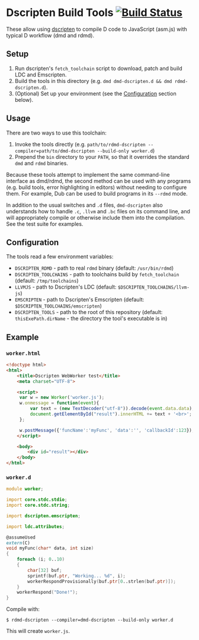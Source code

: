 Dscripten Build Tools [![Build Status](https://travis-ci.org/CyberShadow/dscripten-tools.svg?branch=master)](https://travis-ci.org/CyberShadow/dscripten-tools)
=====================

These allow using [dscripten](https://github.com/Ace17/dscripten) to
compile D code to JavaScript (asm.js) with typical D workflow (dmd and
rdmd).

Setup
-----

1. Run dscripten's `fetch_toolchain` script to download, patch and build LDC and Emscripten.
2. Build the tools in this directory (e.g. `dmd dmd-dscripten.d && dmd rdmd-dscripten.d`).
3. (Optional) Set up your environment (see the [Configuration](#configuration) section below).

Usage
-----

There are two ways to use this toolchain:

1. Invoke the tools directly (e.g. `path/to/rdmd-dscripten --compiler=path/to/dmd-dscripten --build-only worker.d`)
2. Prepend the `bin` directory to your `PATH`, so that it overrides the standard `dmd` and `rdmd` binaries.

Because these tools attempt to implement the same command-line interface as dmd/rdmd, the second method can be used with any programs (e.g. build tools, error highlighting in editors) without needing to configure them. For example, Dub can be used to build programs in its `--rdmd` mode.

In addition to the usual switches and `.d` files, `dmd-dscripten` also understands how to handle `.c`, `.llvm` and `.bc` files on its command line, and will appropriately compile or otherwise include them into the compilation. See the test suite for examples.

Configuration
-------------

The tools read a few environment variables:

- `DSCRIPTEN_RDMD` - path to real `rdmd` binary (default: `/usr/bin/rdmd`)
- `DSCRIPTEN_TOOLCHAINS` - path to toolchains build by `fetch_toolchain` (default: `/tmp/toolchains`)
- `LLVMJS` - path to Dscripten's LDC (default: `$DSCRIPTEN_TOOLCHAINS/llvm-js`)
- `EMSCRIPTEN` - path to Dscripten's Emscripten (default: `$DSCRIPTEN_TOOLCHAINS/emscripten`)
- `DSCRIPTEN_TOOLS` - path to the root of this repository (default: `thisExePath.dirName` - the directory the tool's executable is in)

Example
-------

### `worker.html`

```html
<!doctype html>
<html>
	<title>Dscripten WebWorker test</title>
	<meta charset="UTF-8">

	<script>
	 var w = new Worker('worker.js');
	 w.onmessage = function(event){
		 var text = (new TextDecoder("utf-8")).decode(event.data.data);
		 document.getElementById("result").innerHTML += text + '<br>';
	 };

	 w.postMessage({'funcName':'myFunc', 'data':'', 'callbackId':123});
	</script>

	<body>
		<div id="result"></div>
	</body>
</html>
```

### `worker.d`

```d
module worker;

import core.stdc.stdio;
import core.stdc.string;

import dscripten.emscripten;

import ldc.attributes;

@assumeUsed
extern(C)
void myFunc(char* data, int size)
{
    foreach (i; 0..10)
	{
		char[32] buf;
		sprintf(buf.ptr, "Working... %d", i);
        workerRespondProvisionally(buf.ptr[0..strlen(buf.ptr)]);
    }
    workerRespond("Done!");
}
```

Compile with:

```shell
$ rdmd-dscripten --compiler=dmd-dscripten --build-only worker.d
```

This will create `worker.js`.
